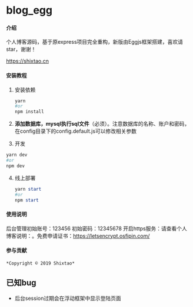 # blog_egg

#### 介绍
个人博客源码，基于原express项目完全重构，新版由Eggjs框架搭建，喜欢请star，谢谢！

https://shixtao.cn

#### 安装教程

1. 安装依赖

   ```powershell
   yarn
   #or
   npm install
   ```

   

2. **添加数据库，mysql执行sql文件**（必须）。注意数据库的名称、账户和密码，在config目录下的config.default.js可以修改相关参数

3.  开发

   ```powershell
   yarn dev
   #or
   npm dev
   ```


4. 线上部署

   ```powershell
   yarn start
   #or
   npm start
   ```

   

#### 使用说明

  后台管理初始账号：123456  初始密码：12345678
  开启https服务：请查看个人博客说明：。免费申请证书：https://letsencrypt.osfipin.com/

#### 参与贡献

    *Copyright © 2019 Shixtao*

## 已知bug
+   后台session过期会在浮动框架中显示登陆页面 



